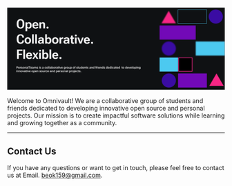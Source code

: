 ![Banner](./banner/banner.png)

Welcome to Omnivault! We are a collaborative group of students and friends dedicated to developing innovative open source and personal projects. Our mission is to create impactful software solutions while learning and growing together as a community.

<!-- ## Get Involved

Right now, our open communities are building amazing software together, and there are excellent "good first issue" opportunities if you're looking to get involved.

* [Explore featured projects](https://github.com/PersonalTeams/featured-projects)
* [Explore open source contributions](https://github.com/PersonalTeams/open-source-jobs)
* [Apply for project support](https://github.com/PersonalTeams/project-support) -->

<!-- Visit [our website](https://personalteams.com) to learn more! -->

----

<!-- Omnivault projects adopt the [PersonalTeams Open Source Code of Conduct](https://personalteams.com/codeofconduct). For more information, see the [Code of Conduct FAQ](https://personalteams.com/codeofconduct/faq/). -->

## Contact Us

If you have any questions or want to get in touch, please feel free to contact us at Email. [beok159@gmail.com](beok159@gmail.com).
